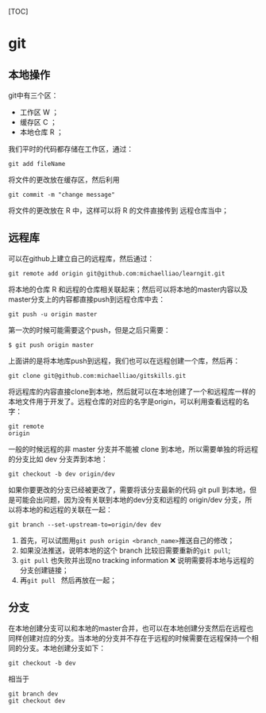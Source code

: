 [TOC]

# git

## 本地操作

git中有三个区：

- 工作区 W ；
- 缓存区 C ；
- 本地仓库 R ；

我们平时的代码都存储在工作区，通过：

```shell
git add fileName
```

将文件的更改放在缓存区，然后利用 

```shell
git commit -m "change message"
```

将文件的更改放在 R 中，这样可以将 R 的文件直接传到 远程仓库当中；

## 远程库

可以在github上建立自己的远程库，然后通过：

```shell
git remote add origin git@github.com:michaelliao/learngit.git
```

将本地的仓库 R 和远程的仓库相关联起来；然后可以将本地的master内容以及master分支上的内容都直接push到远程仓库中去：

```shell
git push -u origin master
```

第一次的时候可能需要这个push，但是之后只需要：

```shell
$ git push origin master
```

上面讲的是将本地库push到远程，我们也可以在远程创建一个库，然后再：

```shell
git clone git@github.com:michaelliao/gitskills.git
```

将远程库的内容直接clone到本地，然后就可以在本地创建了一个和远程库一样的本地文件用于开发了。远程仓库的对应的名字是origin，可以利用查看远程的名字：

```shell
git remote 
origin
```

一般的时候远程的非 master 分支并不能被 clone 到本地，所以需要单独的将远程的分支比如 dev 分支弄到本地：

```shell
git checkout -b dev origin/dev
```

如果你要更改的分支已经被更改了，需要将该分支最新的代码 git pull 到本地，但是可能会出问题，因为没有关联到本地的dev分支和远程的 origin/dev 分支，所以将本地的和远程的关联在一起：

```shell
git branch --set-upstream-to=origin/dev dev
```

1. 首先，可以试图用`git push origin <branch_name>`推送自己的修改；
2. 如果没法推送，说明本地的这个 branch 比较旧需要重新的`git pull`;
3. `git pull` 也失败并出现no tracking information ❌ 说明需要将本地与远程的分支创建链接；
4. 再`git pull ` 然后再放在一起；

## 分支

在本地创建分支可以和本地的master合并，也可以在本地创建分支然后在远程也同样创建对应的分支。当本地的分支并不存在于远程的时候需要在远程保持一个相同的分支。本地创建分支如下：

```shell
git checkout -b dev
```

相当于

```shell
git branch dev
git checkout dev
```



